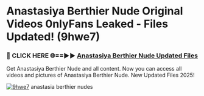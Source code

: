 # Anastasiya Berthier Nude Original Videos 0nlyFans Leaked - Files Updated! (9hwe7)

<h3>🔴 CLICK HERE 🌐==►► <a href="https://tinyurl.com/52m3yx9h" rel="nofollow">Anastasiya Berthier Nude Updated Files</a></h3>

Get Anastasiya Berthier Nude and all content. Now you can access all videos and pictures of Anastasiya Berthier Nude. New Updated Files 2025!

[![9hwe7](https://i.imgur.com/TnHtlc8.gif)](https://tinyurl.com/52m3yx9h)
anastasia berthier nudes